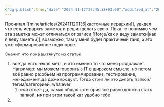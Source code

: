 ```yaml
---
{"dg-publish":true,"date":"2024-11-12T17:45:53+03:00","modified_at":"2024-11-12T17:57:15+03:00","permalink":"/forge/note-taking/иерархия заметок/","dgPassFrontmatter":true}
---
```



Прочитал [[mine/articles/202411120136|кастомные иерархии]], увидел что есть иерархия заметок и решил делать свою. Пока не понимаю чем эта заметка может отличаться от записи [[forge/как я веду заметки|как я веду заметки]], возможно, там у меня будет практичный гайд, а это уже сформированное подспорье.

Значит, что пока вытянуто из статьи:
1. всегда есть некая мета, и это именно то что меня раздражает. Например: мы можем говорить о IT в широком смысле, но потом всё равно разобьём на программирование, тестирование, менеджмент, да даже продукт. Тогда стоит ли это делать папкой/тегом/категорией, whatever
    1. *мой ответ:* да, самая общая категория всё равно должна стать папкой, **но** при этом такой как удобно тебе
2. 
